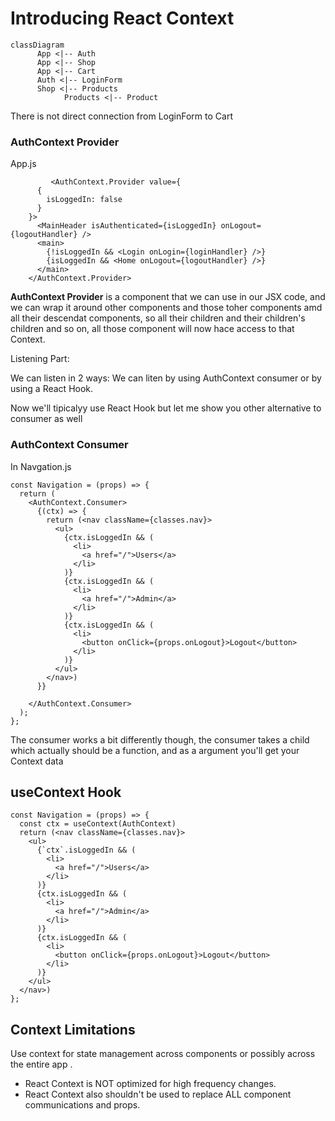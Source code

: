 # Introducing React Context



```mermaid
classDiagram
      App <|-- Auth
      App <|-- Shop
      App <|-- Cart
      Auth <|-- LoginForm
      Shop <|-- Products
			Products <|-- Product
```

There is not direct connection from LoginForm to Cart

### AuthContext Provider

App.js

```REACT
         <AuthContext.Provider value={
      {
        isLoggedIn: false
      }
    }>
      <MainHeader isAuthenticated={isLoggedIn} onLogout={logoutHandler} />
      <main>
        {!isLoggedIn && <Login onLogin={loginHandler} />}
        {isLoggedIn && <Home onLogout={logoutHandler} />}
      </main>
    </AuthContext.Provider>
```

**AuthContext Provider** is a component that we can use in our JSX code, and we can wrap it around other components and those toher components amd all their descendat components, so all their children and their children's children and so on,  all those component will now hace access to that Context.

Listening Part:

We can listen in 2 ways:
We can liten by using AuthContext consumer or by using a React Hook.

Now we'll tipicalyy use React Hook but let me show you other alternative to consumer as well

### AuthContext Consumer

In Navgation.js

```react
const Navigation = (props) => {
  return (
    <AuthContext.Consumer>
      {(ctx) => {
        return (<nav className={classes.nav}>
          <ul>
            {ctx.isLoggedIn && (
              <li>
                <a href="/">Users</a>
              </li>
            )}
            {ctx.isLoggedIn && (
              <li>
                <a href="/">Admin</a>
              </li>
            )}
            {ctx.isLoggedIn && (
              <li>
                <button onClick={props.onLogout}>Logout</button>
              </li>
            )}
          </ul>
        </nav>)
      }}

    </AuthContext.Consumer>
  );
};
```

The consumer works a bit differently though, the consumer takes a child which actually should be a function, and as a argument you'll get your Context data

## useContext Hook

```react
const Navigation = (props) => {
  const ctx = useContext(AuthContext)
  return (<nav className={classes.nav}>
    <ul>
      {`ctx`.isLoggedIn && (
        <li>
          <a href="/">Users</a>
        </li>
      )}
      {ctx.isLoggedIn && (
        <li>
          <a href="/">Admin</a>
        </li>
      )}
      {ctx.isLoggedIn && (
        <li>
          <button onClick={props.onLogout}>Logout</button>
        </li>
      )}
    </ul>
  </nav>)
};

```

## Context Limitations

Use context for state management across components or possibly across the entire app .

- React Context is NOT optimized for high frequency changes.
- React Context also shouldn't be used to replace ALL component communications and props.

